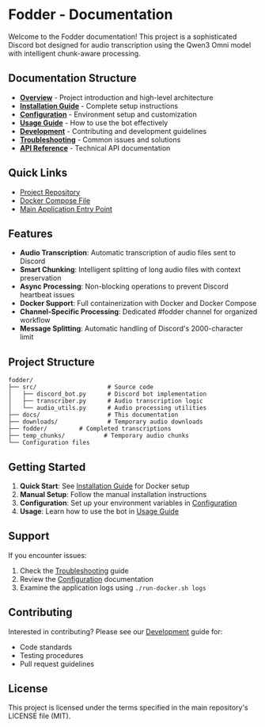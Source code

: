 # Fodder - Documentation

Welcome to the Fodder documentation! This project is a sophisticated Discord bot designed for audio transcription using the Qwen3 Omni model with intelligent chunk-aware processing.

## Documentation Structure

- **[Overview](overview.md)** - Project introduction and high-level architecture
- **[Installation Guide](installation.md)** - Complete setup instructions
- **[Configuration](configuration.md)** - Environment setup and customization
- **[Usage Guide](usage.md)** - How to use the bot effectively
- **[Development](development.md)** - Contributing and development guidelines
- **[Troubleshooting](troubleshooting.md)** - Common issues and solutions
- **[API Reference](api.md)** - Technical API documentation

## Quick Links

- [Project Repository](../README.md)
- [Docker Compose File](../docker-compose.yml)
- [Main Application Entry Point](../main.py)

## Features

- **Audio Transcription**: Automatic transcription of audio files sent to Discord
- **Smart Chunking**: Intelligent splitting of long audio files with context preservation
- **Async Processing**: Non-blocking operations to prevent Discord heartbeat issues
- **Docker Support**: Full containerization with Docker and Docker Compose
- **Channel-Specific Processing**: Dedicated #fodder channel for organized workflow
- **Message Splitting**: Automatic handling of Discord's 2000-character limit

## Project Structure

```
fodder/
├── src/                    # Source code
│   ├── discord_bot.py      # Discord bot implementation
│   ├── transcriber.py      # Audio transcription logic
│   └── audio_utils.py      # Audio processing utilities
├── docs/                   # This documentation
├── downloads/              # Temporary audio downloads
├── fodder/         # Completed transcriptions
├── temp_chunks/           # Temporary audio chunks
└── Configuration files
```

## Getting Started

1. **Quick Start**: See [Installation Guide](installation.md) for Docker setup
2. **Manual Setup**: Follow the manual installation instructions
3. **Configuration**: Set up your environment variables in [Configuration](configuration.md)
4. **Usage**: Learn how to use the bot in [Usage Guide](usage.md)

## Support

If you encounter issues:
1. Check the [Troubleshooting](troubleshooting.md) guide
2. Review the [Configuration](configuration.md) documentation
3. Examine the application logs using `./run-docker.sh logs`

## Contributing

Interested in contributing? Please see our [Development](development.md) guide for:
- Code standards
- Testing procedures
- Pull request guidelines

## License

This project is licensed under the terms specified in the main repository's LICENSE file (MIT).
